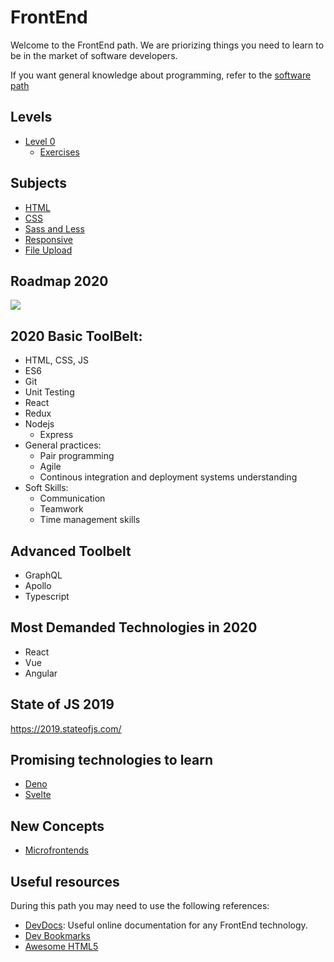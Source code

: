 # FrontEnd

Welcome to the FrontEnd path. 
We are priorizing things you need to learn to be in the market of software developers. 

If you want general knowledge about programming, refer to the [software path](/program/software/README.md)

## Levels
- [Level 0](program/frontend/level-0/README.md)
    - [Exercises](program/frontend/level-0/EXERCISES.md)

## Subjects 
- [HTML](program/frontend/html.md)
- [CSS](program/frontend/css.md)
- [Sass and Less](program/frontend/csspreprocessors.md)
- [Responsive](program/frontend/responsive.md)
- [File Upload](program/frontend/file_upload.md)

## Roadmap 2020

![](https://roadmap.sh/roadmaps/frontend.png)

## 2020 Basic ToolBelt:
- HTML, CSS, JS
- ES6
- Git
- Unit Testing
- React
- Redux
- Nodejs
    - Express
- General practices:
    - Pair programming
    - Agile
    - Continous integration and deployment systems understanding
- Soft Skills:
    - Communication
    - Teamwork
    - Time management skills

## Advanced Toolbelt
- GraphQL
- Apollo
- Typescript

## Most Demanded Technologies in 2020 

- React
- Vue
- Angular

## State of JS 2019

https://2019.stateofjs.com/


## Promising technologies to learn

- [Deno](https://github.com/denolib/awesome-deno)
- [Svelte](https://svelte.dev/)

## New Concepts

- [Microfrontends](https://github.com/ChristianUlbrich/awesome-microfrontends)

## Useful resources
During this path you may need to use the following references: 

- [DevDocs](https://devdocs.io/): Useful online documentation for any FrontEnd technology.
- [Dev Bookmarks](https://github.com/dypsilon/frontend-dev-bookmarks)
- [Awesome HTML5](https://github.com/diegocard/awesome-html5)


